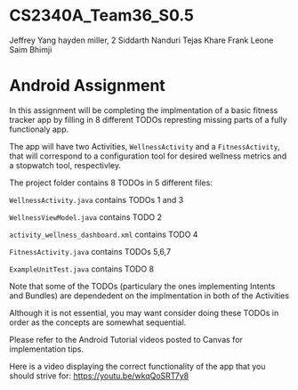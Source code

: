 # CS2340A_Team36_S0.5

Jeffrey Yang
hayden miller, 2
Siddarth Nanduri
Tejas Khare
Frank Leone
Saim Bhimji

# Android Assignment

In this assignment will be completing the implmentation of a basic fitness tracker app by filling in 8 different TODOs represting missing parts of a fully functionaly app.

The app will have two Activities, `WellnessActivity` and a `FitnessActivity`, that will correspond to a configuration tool for desired wellness metrics and a stopwatch tool, respectivley.

The project folder contains 8 TODOs in 5 different files:

`WellnessActivity.java` contains TODOs 1 and 3

`WellnessViewModel.java` contains TODO 2

`activity_wellness_dashboard.xml` contains TODO 4

`FitnessActivity.java` contains TODOs 5,6,7

`ExampleUnitTest.java` contains TODO 8

Note that some of the TODOs (particulary the ones implementing Intents and Bundles) are dependedent on the implmentation in both of the Activities

Although it is not essential, you may want consider doing these TODOs in order as the concepts are somewhat sequential.

Please refer to the Android Tutorial videos posted to Canvas for implementation tips.

Here is a video displaying the correct functionality of the app that you should strive for: https://youtu.be/wkqQoSRT7y8

